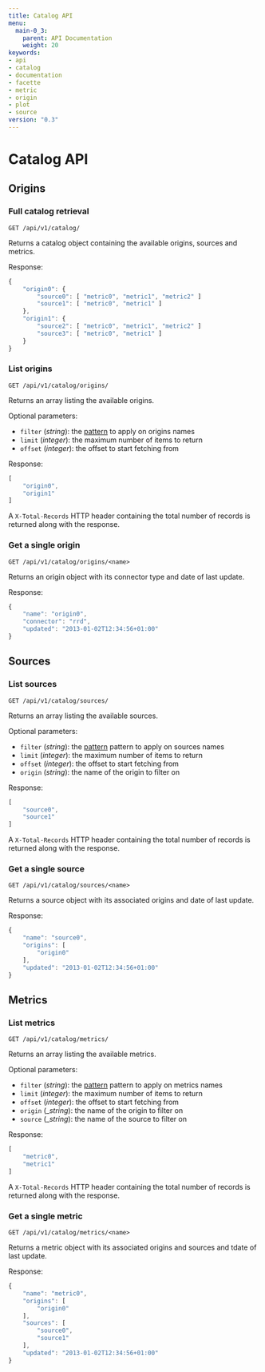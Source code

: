 ```yaml
---
title: Catalog API
menu:
  main-0_3:
    parent: API Documentation
    weight: 20
keywords:
- api
- catalog
- documentation
- facette
- metric
- origin
- plot
- source
version: "0.3"
---
```


# Catalog API

## Origins

### Full catalog retrieval

```
GET /api/v1/catalog/
```

Returns a catalog object containing the available origins, sources and metrics.

Response:

```javascript
{
    "origin0": {
        "source0": [ "metric0", "metric1", "metric2" ]
        "source1": [ "metric0", "metric1" ]
    },
    "origin1": {
        "source2": [ "metric0", "metric1", "metric2" ]
        "source3": [ "metric0", "metric1" ]
    }
}

```

### List origins

```
GET /api/v1/catalog/origins/
```

Returns an array listing the available origins.

Optional parameters:

 * `filter` (_string_): the [pattern](/api/#filter-patterns) to apply on origins names
 * `limit` (_integer_): the maximum number of items to return
 * `offset` (_integer_): the offset to start fetching from

Response:

```javascript
[
    "origin0",
    "origin1"
]
```

A `X-Total-Records` HTTP header containing the total number of records is returned along with the response.

### Get a single origin

```
GET /api/v1/catalog/origins/<name>
```

Returns an origin object with its connector type and date of last update.

Response:

```javascript
{
    "name": "origin0",
    "connector": "rrd",
    "updated": "2013-01-02T12:34:56+01:00"
}
```

## Sources

### List sources

```
GET /api/v1/catalog/sources/
```

Returns an array listing the available sources.

Optional parameters:

 * `filter` (_string_): the [pattern](/api/#filter-patterns) pattern to apply on sources names
 * `limit` (_integer_): the maximum number of items to return
 * `offset` (_integer_): the offset to start fetching from
 * `origin` (_string_): the name of the origin to filter on

Response:

```javascript
[
    "source0",
    "source1"
]
```

A `X-Total-Records` HTTP header containing the total number of records is returned along with the response.

### Get a single source

```
GET /api/v1/catalog/sources/<name>
```

Returns a source object with its associated origins and date of last update.

Response:

```javascript
{
    "name": "source0",
    "origins": [
        "origin0"
    ],
    "updated": "2013-01-02T12:34:56+01:00"
}
```

## Metrics

### List metrics

```
GET /api/v1/catalog/metrics/
```

Returns an array listing the available metrics.

Optional parameters:

 * `filter` (_string_): the [pattern](/api/#filter-patterns) pattern to apply on metrics names
 * `limit` (_integer_): the maximum number of items to return
 * `offset` (_integer_): the offset to start fetching from
 * `origin` (__string_): the name of the origin to filter on
 * `source` (__string_): the name of the source to filter on

Response:

```javascript
[
    "metric0",
    "metric1"
]
```

A `X-Total-Records` HTTP header containing the total number of records is returned along with the response.

### Get a single metric

```
GET /api/v1/catalog/metrics/<name>
```

Returns a metric object with its associated origins and sources and tdate of last update.

Response:

```javascript
{
    "name": "metric0",
    "origins": [
        "origin0"
    ],
    "sources": [
        "source0",
        "source1"
    ],
    "updated": "2013-01-02T12:34:56+01:00"
}
```
